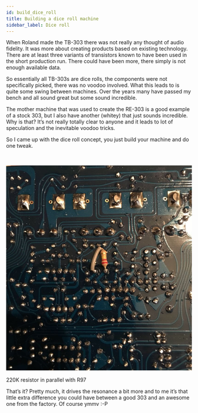 ```yaml
---
id: build_dice_roll
title: Building a dice roll machine
sidebar_label: Dice roll
---
```


When Roland made the TB-303 there was not really any thought of audio fidelity. It was more about creating products based on existing technology. There are at least three variants of transistors known to have been used in the short production run. There could have been more, there simply is not enough available data.

So essentially all TB-303s are dice rolls, the components were not specifically picked, there was no voodoo involved. What this leads to is quite some swing between machines. Over the years many have passed my bench and all sound great but some sound incredible.

The mother machine that was used to create the RE-303 is a good example of a stock 303, but I also have another (whitey) that just sounds incredible. Why is that? It’s not really totally clear to anyone and it leads to lot of speculation and the inevitable voodoo tricks.

So I came up with the dice roll concept, you just build your machine and do one tweak.

&nbsp;

![alt-text](assets/images/093.jpg)

220K resistor in parallel with R97

That’s it? Pretty much, it drives the resonance a bit more and to me it’s that little extra difference you could have between a good 303 and an awesome one from the factory.
Of course ymmv :-P
